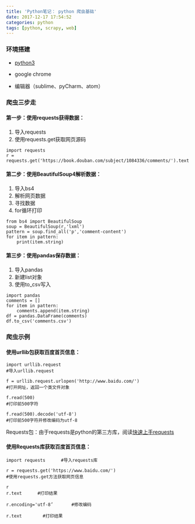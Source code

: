 ```yaml
---
title: 'Python笔记： python 爬虫基础'
date: 2017-12-17 17:54:52
categories: python 
tags: [python, scrapy, web] 
---
```

### 环境搭建
* [python3](https://www.python.org/)

* google chrome

* 编辑器（sublime、pyCharm、atom）
 
### 爬虫三步走

#### 第一步：使用requests获得数据： 
1. 导入requests 
2. 使用requests.get获取网页源码

```
import requests      
r = requests.get('https://book.douban.com/subject/1084336/comments/').text
```
<!--more-->

#### 第二步：使用BeautifulSoup4解析数据： 
1. 导入bs4 
2. 解析网页数据 
3. 寻找数据 
4. for循环打印

```
from bs4 import BeautifulSoup
soup = BeautifulSoup(r,'lxml')
pattern = soup.find_all('p','comment-content')
for item in pattern:
    print(item.string)

```
#### 第三步：使用pandas保存数据： 
1. 导入pandas 
2. 新建list对象 
3. 使用to_csv写入

```
import pandas
comments = []
for item in pattern:
    comments.append(item.string)    
df = pandas.DataFrame(comments)
df.to_csv('comments.csv')

``` 
### 爬虫示例

#### 使用urllib包获取百度首页信息：

```
import urllib.request
#导入urllib.request

f = urllib.request.urlopen('http://www.baidu.com/')
#打开网址，返回一个类文件对象

f.read(500)
#打印前500字符

f.read(500).decode('utf-8')
#打印前500字符并修改编码为utf-8
```

Requests包：由于requests是python的第三方库，阅读[快速上手requests](http://docs.python-requests.org/zh_CN/latest/user/quickstart.html)



#### 使用Requests库获取百度首页信息：

```
import requests      #导入requests库

r = requests.get('https://www.baidu.com/')
#使用requests.get方法获取网页信息

r
r.text      #打印结果

r.encoding='utf-8’       #修改编码

r.text        #打印结果
```


